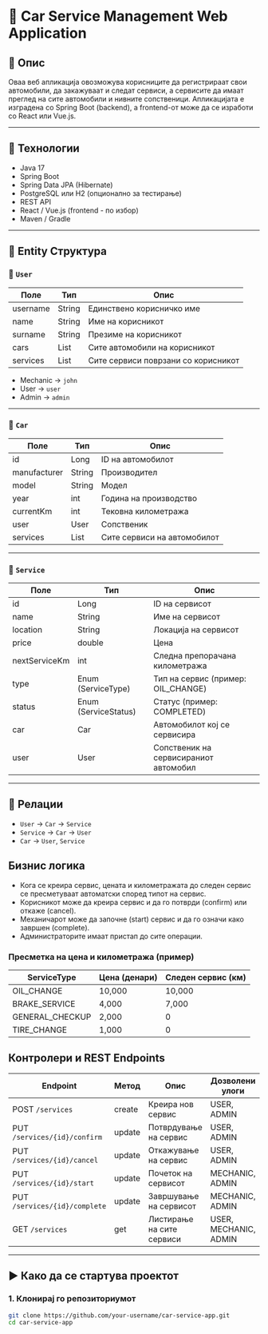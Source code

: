 # 🚗 Car Service Management Web Application

## 📌 Опис
Оваа веб апликација овозможува корисниците да регистрираат свои автомобили, да закажуваат и следат сервиси, а сервисите да имаат преглед на сите автомобили и нивните сопственици. Апликацијата е изградена со Spring Boot (backend), а frontend-от може да се изработи со React или Vue.js.

---

## 🧱 Технологии
- Java 17
- Spring Boot
- Spring Data JPA (Hibernate)
- PostgreSQL или H2 (опционално за тестирање)
- REST API
- React / Vue.js (frontend - по избор)
- Maven / Gradle

---

## 🧩 Entity Структура

### 👤 `User`
| Поле      | Тип       | Опис                     |
|-----------|------------|--------------------------|
| username  | String     | Единствено корисничко име |
| name      | String     | Име на корисникот         |
| surname   | String     | Презиме на корисникот     |
| cars      | List<Car>  | Сите автомобили на корисникот |
| services  | List<Service> | Сите сервиси поврзани со корисникот |

- Mechanic → `john`
- User → `user`
- Admin → `admin`
---

### 🚗 `Car`
| Поле         | Тип       | Опис                         |
|--------------|-----------|------------------------------|
| id           | Long      | ID на автомобилот            |
| manufacturer | String  | Производител                 |
| model        | String    | Модел                        |
| year         | int       | Година на производство       |
| currentKm    | int       | Тековна километража          |
| user         | User      | Сопственик                   |
| services     | List<Service> | Сите сервиси на автомобилот |

---

### 🔧 `Service`
| Поле           | Тип               | Опис                          |
|----------------|------------------|-------------------------------|
| id             | Long             | ID на сервисот                |
| name           | String           | Име на сервисот               |
| location       | String           | Локација на сервисот          |
| price          | double           | Цена                          |
| nextServiceKm  | int              | Следна препорачана километража |
| type           | Enum (ServiceType) | Тип на сервис (пример: OIL_CHANGE) |
| status         | Enum (ServiceStatus) | Статус (пример: COMPLETED) |
| car            | Car              | Автомобилот кој се сервисира |
| user           | User             | Сопственик на сервисираниот автомобил |

---

## 🔁 Релации

- `User` → `Car` → `Service`
- `Service` → `Car` → `User`
- `Car` → `User`, `Service`

## Бизнис логика

- Кога се креира сервис, цената и километражата до следен сервис се пресметуваат автоматски според типот на сервис.
- Корисникот може да креира сервис и да го потврди (confirm) или откаже (cancel).
- Механичарот може да започне (start) сервис и да го означи како завршен (complete).
- Администраторите имаат пристап до сите операции.

### Пресметка на цена и километража (пример)

| ServiceType    | Цена (денари) | Следен сервис (км) |
|----------------|---------------|--------------------|
| OIL_CHANGE     | 10,000        | 10,000             |
| BRAKE_SERVICE  | 4,000         | 7,000              |
| GENERAL_CHECKUP| 2,000         | 0                  |
| TIRE_CHANGE    | 1,000         | 0                  |

## Контролери и REST Endpoints

| Endpoint                       | Метод | Опис                          | Дозволени улоги         |
|-------------------------------|--------|------------------------------|-------------------------|
| POST `/services`               | create | Креира нов сервис             | USER, ADMIN             |
| PUT `/services/{id}/confirm`   | update | Потврдување на сервис         | USER, ADMIN             |
| PUT `/services/{id}/cancel`    | update | Откажување на сервис           | USER, ADMIN             |
| PUT `/services/{id}/start`     | update | Почеток на сервисот            | MECHANIC, ADMIN         |
| PUT `/services/{id}/complete`  | update | Завршување на сервисот         | MECHANIC, ADMIN         |
| GET `/services`                | get    | Листирање на сите сервиси      | USER, MECHANIC, ADMIN   |


---

## ▶️ Како да се стартува проектот

### 1. Клонирај го репозиториумот
```bash
git clone https://github.com/your-username/car-service-app.git
cd car-service-app
